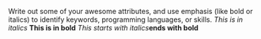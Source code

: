 Write out some of your awesome attributes, and use emphasis (like bold or italics) to identify keywords, programming languages, or skills. 
*This is in italics*
**This is in bold**
_This starts with italics_**ends with bold**
